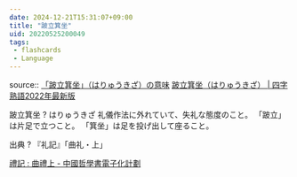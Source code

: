 ```yaml
---
date: 2024-12-21T15:31:07+09:00
title: "跛立箕坐"
uid: 20220525200049
tags:
 - flashcards
 - Language
---
```


source:: [「跛立箕坐」（はりゅうきざ）の意味](https://yoji.jitenon.jp/yojii/4277.html)
[跛立箕坐（はりゅうきざ） | 四字熟語2022年最新版](https://yoji-jukugo.com/%E8%B7%9B%E7%AB%8B%E7%AE%95%E5%9D%90/)

跛立箕坐
?
はりゅうきざ
礼儀作法に外れていて、失礼な態度のこと。
「跛立」は片足で立つこと。
「箕坐」は足を投げ出して座ること。
<!--SR:!2022-09-13,75,290-->

出典
?
『礼記』「曲礼・上」
<!--SR:!2022-10-03,55,212-->

[禮記 : 曲禮上 - 中國哲學書電子化計劃](https://ctext.org/liji/qu-li-i/zh)